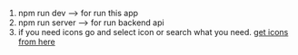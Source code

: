 1. npm run dev --> for run this app
2. npm run server --> for run backend api
3. if you need icons go and select icon or search what you need.
   [get icons from here](https://react-icons.github.io/react-icons/)
